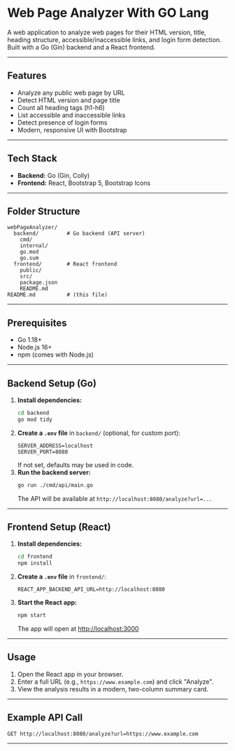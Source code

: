 # Web Page Analyzer With GO Lang

A web application to analyze web pages for their HTML version, title, heading structure, accessible/inaccessible links, and login form detection. Built with a Go (Gin) backend and a React frontend.

---

## Features
- Analyze any public web page by URL
- Detect HTML version and page title
- Count all heading tags (h1-h6)
- List accessible and inaccessible links
- Detect presence of login forms
- Modern, responsive UI with Bootstrap

---

## Tech Stack
- **Backend:** Go (Gin, Colly)
- **Frontend:** React, Bootstrap 5, Bootstrap Icons

---

## Folder Structure
```
webPageAnalyzer/
  backend/         # Go backend (API server)
    cmd/
    internal/
    go.mod
    go.sum
  frontend/        # React frontend
    public/
    src/
    package.json
    README.md
README.md          # (this file)
```

---

## Prerequisites
- Go 1.18+
- Node.js 16+
- npm (comes with Node.js)

---

## Backend Setup (Go)
1. **Install dependencies:**
   ```sh
   cd backend
   go mod tidy
   ```
2. **Create a `.env` file** in `backend/` (optional, for custom port):
   ```env
   SERVER_ADDRESS=localhost
   SERVER_PORT=8080
   ```
   If not set, defaults may be used in code.
3. **Run the backend server:**
   ```sh
   go run ./cmd/api/main.go
   ```
   The API will be available at `http://localhost:8080/analyze?url=...`

---

## Frontend Setup (React)
1. **Install dependencies:**
   ```sh
   cd frontend
   npm install
   ```
2. **Create a `.env` file** in `frontend/`:
   ```env
   REACT_APP_BACKEND_API_URL=http://localhost:8080
   ```
3. **Start the React app:**
   ```sh
   npm start
   ```
   The app will open at [http://localhost:3000](http://localhost:3000)

---

## Usage
1. Open the React app in your browser.
2. Enter a full URL (e.g., `https://www.example.com`) and click "Analyze".
3. View the analysis results in a modern, two-column summary card.

---

## Example API Call
```
GET http://localhost:8080/analyze?url=https://www.example.com
```

---